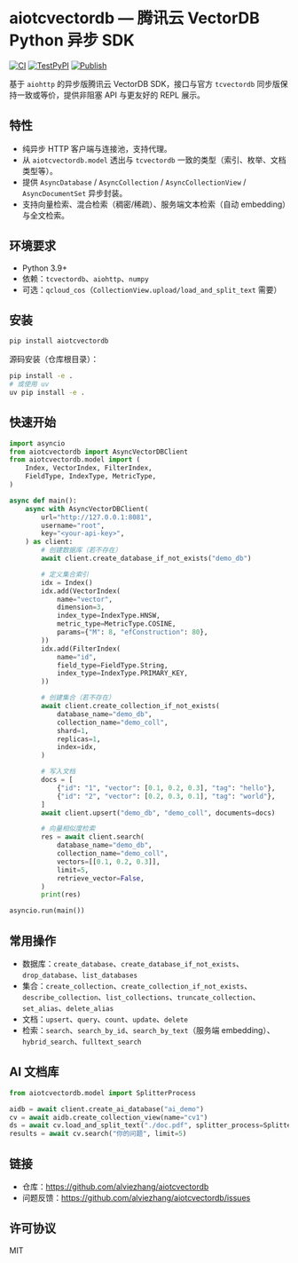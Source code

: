 # aiotcvectordb — 腾讯云 VectorDB Python 异步 SDK

[![CI](https://github.com/alviezhang/aiotcvectordb/actions/workflows/ci.yml/badge.svg)](https://github.com/alviezhang/aiotcvectordb/actions/workflows/ci.yml)
[![TestPyPI](https://github.com/alviezhang/aiotcvectordb/actions/workflows/testpypi.yml/badge.svg)](https://github.com/alviezhang/aiotcvectordb/actions/workflows/testpypi.yml)
[![Publish](https://github.com/alviezhang/aiotcvectordb/actions/workflows/release.yml/badge.svg)](https://github.com/alviezhang/aiotcvectordb/actions/workflows/release.yml)

基于 `aiohttp` 的异步版腾讯云 VectorDB SDK，接口与官方 `tcvectordb` 同步版保持一致或等价，提供非阻塞 API 与更友好的 REPL 展示。

## 特性

- 纯异步 HTTP 客户端与连接池，支持代理。
- 从 `aiotcvectordb.model` 透出与 `tcvectordb` 一致的类型（索引、枚举、文档类型等）。
- 提供 `AsyncDatabase` / `AsyncCollection` / `AsyncCollectionView` / `AsyncDocumentSet` 异步封装。
- 支持向量检索、混合检索（稠密/稀疏）、服务端文本检索（自动 embedding）与全文检索。

## 环境要求

- Python 3.9+
- 依赖：`tcvectordb`、`aiohttp`、`numpy`
- 可选：`qcloud_cos`（`CollectionView.upload/load_and_split_text` 需要）

## 安装

```bash
pip install aiotcvectordb
```

源码安装（仓库根目录）：

```bash
pip install -e .
# 或使用 uv
uv pip install -e .
```

## 快速开始

```python
import asyncio
from aiotcvectordb import AsyncVectorDBClient
from aiotcvectordb.model import (
    Index, VectorIndex, FilterIndex,
    FieldType, IndexType, MetricType,
)

async def main():
    async with AsyncVectorDBClient(
        url="http://127.0.0.1:8081",
        username="root",
        key="<your-api-key>",
    ) as client:
        # 创建数据库（若不存在）
        await client.create_database_if_not_exists("demo_db")

        # 定义集合索引
        idx = Index()
        idx.add(VectorIndex(
            name="vector",
            dimension=3,
            index_type=IndexType.HNSW,
            metric_type=MetricType.COSINE,
            params={"M": 8, "efConstruction": 80},
        ))
        idx.add(FilterIndex(
            name="id",
            field_type=FieldType.String,
            index_type=IndexType.PRIMARY_KEY,
        ))

        # 创建集合（若不存在）
        await client.create_collection_if_not_exists(
            database_name="demo_db",
            collection_name="demo_coll",
            shard=1,
            replicas=1,
            index=idx,
        )

        # 写入文档
        docs = [
            {"id": "1", "vector": [0.1, 0.2, 0.3], "tag": "hello"},
            {"id": "2", "vector": [0.2, 0.3, 0.1], "tag": "world"},
        ]
        await client.upsert("demo_db", "demo_coll", documents=docs)

        # 向量相似度检索
        res = await client.search(
            database_name="demo_db",
            collection_name="demo_coll",
            vectors=[[0.1, 0.2, 0.3]],
            limit=5,
            retrieve_vector=False,
        )
        print(res)

asyncio.run(main())
```

## 常用操作

- 数据库：`create_database`、`create_database_if_not_exists`、`drop_database`、`list_databases`
- 集合：`create_collection`、`create_collection_if_not_exists`、`describe_collection`、`list_collections`、`truncate_collection`、`set_alias`、`delete_alias`
- 文档：`upsert`、`query`、`count`、`update`、`delete`
- 检索：`search`、`search_by_id`、`search_by_text`（服务端 embedding）、`hybrid_search`、`fulltext_search`

## AI 文档库

```python
from aiotcvectordb.model import SplitterProcess

aidb = await client.create_ai_database("ai_demo")
cv = await aidb.create_collection_view(name="cv1")
ds = await cv.load_and_split_text("./doc.pdf", splitter_process=SplitterProcess())
results = await cv.search("你的问题", limit=5)
```

## 链接

- 仓库：https://github.com/alviezhang/aiotcvectordb
- 问题反馈：https://github.com/alviezhang/aiotcvectordb/issues

## 许可协议

MIT

